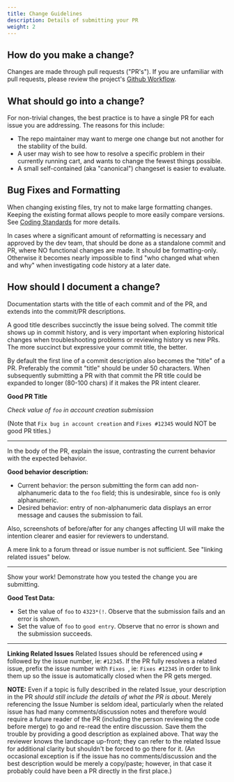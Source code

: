 ```yaml
---
title: Change Guidelines 
description: Details of submitting your PR 
weight: 2
---
```


## How do you make a change? 
Changes are made through pull requests ("PR's"). If you are unfamiliar with pull requests, please review the project's [Github Workflow](/dev/contributing/github_workflow/). 

## What should go into a change? 
For non-trivial changes, the best practice is to have a single PR for each issue you are addressing. The reasons for this include: 
* The repo maintainer may want to merge one change but not another for the stability of the build.
* A user may wish to see how to resolve a specific problem in their currently running cart, and wants to change the fewest things possible.
* A small self-contained (aka "canonical") changeset is easier to evaluate.


## Bug Fixes and Formatting 
When changing existing files, try not to make large formatting changes. 
Keeping the existing format allows people to more easily compare versions. 
See [Coding Standards](/dev/contributing/coding_standards/) for more details.

In cases where a significant amount of reformatting is necessary and approved by the dev team, that should be done as a standalone commit and PR, where NO functional changes are made. 
It should be formatting-only. Otherwise it becomes nearly impossible to find "who changed what when and why" when investigating code history at a later date.


## How should I document a change?
Documentation starts with the title of each commit and of the PR, and extends into the commit/PR descriptions.

A good title describes succinctly the issue being solved. The commit title shows up in commit history, and is very important when exploring historical changes when troubleshooting problems or reviewing history vs new PRs. The more succinct but expressive your commit title, the better.

By default the first line of a commit description also becomes the "title" of a PR.
Preferably the commit "title" should be under 50 characters. When subsequently submitting a PR with that commit the PR title could be expanded to longer (80-100 chars) if it makes the PR intent clearer.

**Good PR Title** 

_Check value of `foo` in account creation submission_

(Note that `Fix bug in account creation` and `Fixes #12345` would NOT be good PR titles.)

<hr>

In the body of the PR, explain the issue, contrasting the current behavior with the expected behavior.

**Good behavior description:**

* Current behavior: the person submitting the form can add non-alphanumeric data to the `foo` field; this is undesirable, since `foo` is only alphanumeric. 
* Desired behavior: entry of non-alphanumeric data displays an error message and causes the submission to fail.

Also, screenshots of before/after for any changes affecting UI will make the intention clearer and easier for reviewers to understand.

A mere link to a forum thread or issue number is not sufficient. See "linking related issues" below.

<hr>

Show your work!  Demonstrate how you tested the change you are submitting.

**Good Test Data:**
* Set the value of `foo` to `4323*(!`.  Observe that the submission fails and an error is shown.
* Set the value of `foo` to `good entry`.  Observe that no error is shown and the submission succeeds.

<hr>

**Linking Related Issues**
Related Issues should be referenced using `#` followed by the issue number, ie: `#12345`.
If the PR fully resolves a related issue, prefix the issue number with `Fixes `, ie: `Fixes #12345` in order to link them up so the issue is automatically closed when the PR gets merged.

**NOTE:** Even if a topic is fully described in the related Issue, your description in the PR _should still include the details of what the PR is about_. Merely referencing the Issue Number is seldom ideal, particularly when the related issue has had many comments/discussion notes and therefore would require a future reader of the PR (including the person reviewing the code before merge) to go and re-read the entire discussion. Save them the trouble by providing a good description as explained above. That way the reviewer knows the landscape up-front; they can refer to the related Issue for additional clarity but shouldn't be forced to go there for it. (An occasional exception is if the issue has no comments/discussion and the best description would be merely a copy/paste; however, in that case it probably could have been a PR directly in the first place.)
